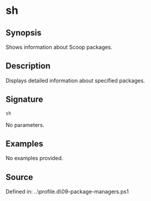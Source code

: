 # sh

## Synopsis

Shows information about Scoop packages.

## Description

Displays detailed information about specified packages.

## Signature

```powershell
sh
```

No parameters.

## Examples

No examples provided.

## Source

Defined in: ..\profile.d\09-package-managers.ps1
